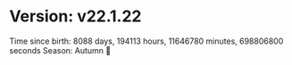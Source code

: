 # Version: v22.1.22
Time since birth: 8088 days, 194113 hours, 11646780 minutes, 698806800 seconds
Season: Autumn 🍁
